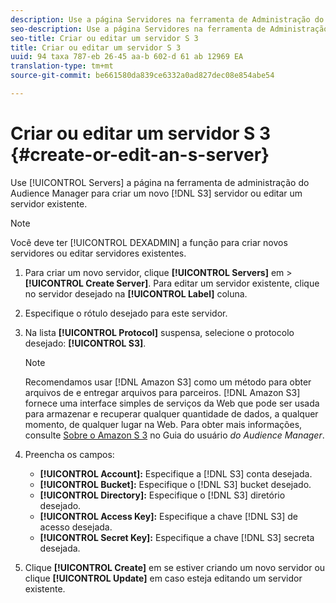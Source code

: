 ```yaml
---
description: Use a página Servidores na ferramenta de Administração do Audience Manager para criar um novo servidor S 3 ou editar um servidor existente.
seo-description: Use a página Servidores na ferramenta de Administração do Audience Manager para criar um novo servidor S 3 ou editar um servidor existente.
seo-title: Criar ou editar um servidor S 3
title: Criar ou editar um servidor S 3
uuid: 94 taxa 787-eb 26-45 aa-b 602-d 61 ab 12969 EA
translation-type: tm+mt
source-git-commit: be661580da839ce6332a0ad827dec08e854abe54

---
```



# Criar ou editar um servidor S 3 {#create-or-edit-an-s-server}

Use [!UICONTROL Servers] a página na ferramenta de administração do Audience Manager para criar um novo [!DNL S3] servidor ou editar um servidor existente.

>[!NOTE]
>
>Você deve ter [!UICONTROL DEXADMIN] a função para criar novos servidores ou editar servidores existentes.

1. Para criar um novo servidor, clique **[!UICONTROL Servers]** em &gt; **[!UICONTROL Create Server]**. Para editar um servidor existente, clique no servidor desejado na **[!UICONTROL Label]** coluna.
1. Especifique o rótulo desejado para este servidor.
1. Na lista **[!UICONTROL Protocol]** suspensa, selecione o protocolo desejado: **[!UICONTROL S3]**.

   >[!NOTE]
   >
   >Recomendamos usar [!DNL Amazon S3] como um método para obter arquivos de e entregar arquivos para parceiros. [!DNL Amazon S3] fornece uma interface simples de serviços da Web que pode ser usada para armazenar e recuperar qualquer quantidade de dados, a qualquer momento, de qualquer lugar na Web. Para obter mais informações, consulte [Sobre o Amazon S 3](https://docs.adobe.com/content/help/en/audience-manager/user-guide/reference/amazon-s3.html) no Guia do usuário *do Audience Manager*.

1. Preencha os campos:

   * **[!UICONTROL Account]:** Especifique a [!DNL S3] conta desejada.
   * **[!UICONTROL Bucket]:** Especifique o [!DNL S3] bucket desejado.
   * **[!UICONTROL Directory]:** Especifique o [!DNL S3] diretório desejado.
   * **[!UICONTROL Access Key]:** Especifique a chave [!DNL S3] de acesso desejada.
   * **[!UICONTROL Secret Key]:** Especifique a chave [!DNL S3] secreta desejada.

1. Clique **[!UICONTROL Create]** em se estiver criando um novo servidor ou clique **[!UICONTROL Update]** em caso esteja editando um servidor existente.